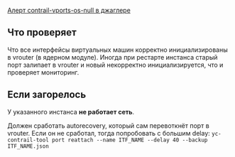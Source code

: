 [Алерт contrail-vports-os-null в джаглере](https://juggler.yandex-team.ru/aggregate_checks/?query=service%3Dcontrail-vports-os-null)

## Что проверяет

Что все интерфейсы виртуальных машин корректно инициализированы в vrouter
(в ядерном модуле). Иногда при рестарте инстанса старый порт залипает в vrouter
и новый некорректно инициализируется, что и проверяет мониторинг.

## Если загорелось

У указанного инстанса **не работает сеть**.

Должен сработать autorecovery, который сам перевоткнёт порт в vrouter. Если он
не сработал, тогда попробовать с большим delay:
`yc-contrail-tool port reattach --name ITF_NAME --delay 40 --backup ITF_NAME.json`
